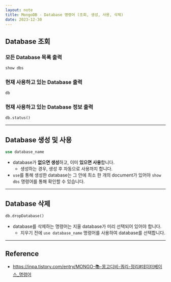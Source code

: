 ```yaml
---
layout: note
title: MongoDB - Database 명령어 (조회, 생성, 사용, 삭제)
date: 2023-12-30
---
```




## Database 조회

### 모든 Database 목록 출력

```sql
show dbs
```

### 현재 사용하고 있는 Database 출력

```sql
db
```

### 현재 사용하고 있는 Database 정보 출력

```sql
db.status()
```



---




## Database 생성 및 사용

```sql
use database_name
```

- database가 **없으면 생성**하고, 이미 **있으면 사용**합니다.
    - 생성하는 경우, 생성 후 자동으로 사용까지 합니다.
- `use`를 통해 생성한 database는 그 안에 최소 한 개의 document가 있어야 `show dbs` 명령어를 통해 확인할 수 있습니다.




---




## Database 삭제

```sql
db.dropDatabase()
```

- database를 삭제하는 명령어는 지울 database가 미리 선택되어 있어야 합니다.
    - 지우기 전에 `use database_name` 명령어를 사용하여 database를 선택합니다.




---




## Reference

- <https://inpa.tistory.com/entry/MONGO-📚-몽고디비-쿼리-정리#데이터베이스_명령어>
